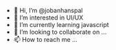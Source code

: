 - 👋 Hi, I’m @jobanhanspal
- 👀 I’m interested in UI/UX
- 🌱 I’m currently learning javascript
- 💞️ I’m looking to collaborate on ...
- 📫 How to reach me ...

<!---
jobanhanspal/jobanhanspal is a ✨ special ✨ repository because its `README.md` (this file) appears on your GitHub profile.
You can click the Preview link to take a look at your changes.
--->
